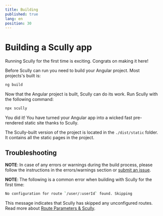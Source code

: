 ```yaml
---
title: Building
published: true
lang: en
position: 30
---
```


# Building a Scully app

Running Scully for the first time is exciting. Congrats on making it here!

Before Scully can run you need to build your Angular project. Most projects's built is:

```bash
ng build
```

Now that the Angular project is built, Scully can do its work. Run Scully with the following command:

```bash
npx scully
```

You did it! You have turned your Angular app into a wicked fast pre-rendered static site thanks to Scully.

The Scully-built version of the project is located in the `./dist/static` folder. It contains all the static pages in the project.

## Troubleshooting

**NOTE**: In case of any errors or warnings during the build process, please follow the instructions in the errors/warnings section or [submit an issue](https://github.com/scullyio/scully/issues/new/choose).

**NOTE**: The following is a common error when building with Scully for the first time:

```bash
No configuration for route `/user/:userId` found. Skipping
```

This message indicates that Scully has skipped any unconfigured routes. Read more about [Route Parameters & Scully](/docs/faq#route-parameters).
